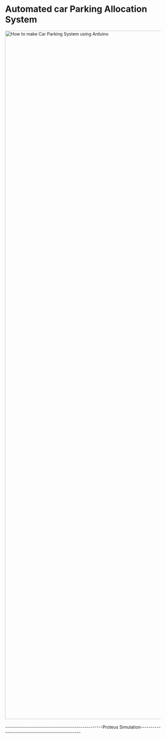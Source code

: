 # Automated car Parking Allocation System
<img width="2230" alt="How to make Car Parking System using Arduino" src="https://github.com/shubhamkushwaha133/Automated-Car-parking-allocation-system/assets/110382194/c3998b5b-7676-41c4-8f84-744bc6a6d224">
<br> <br>
-------------------------------------------------Proteus Simulation------------------------------------------------
<br><br>

<br><br>
